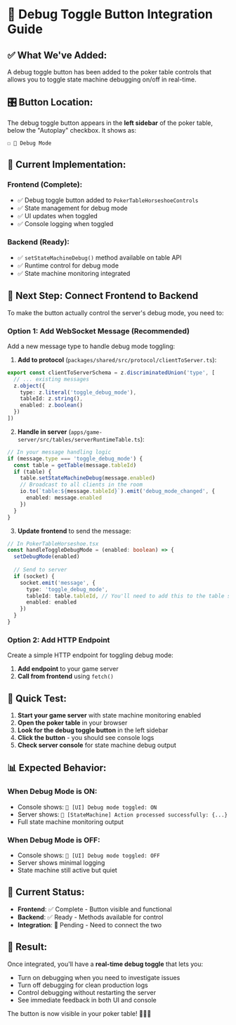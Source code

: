 # 🔧 Debug Toggle Button Integration Guide

## ✅ **What We've Added:**

A debug toggle button has been added to the poker table controls that allows you to toggle state machine debugging on/off in real-time.

## 🎛️ **Button Location:**

The debug toggle button appears in the **left sidebar** of the poker table, below the "Autoplay" checkbox. It shows as:

```
☐ 🔧 Debug Mode
```

## 🔧 **Current Implementation:**

### **Frontend (Complete):**
- ✅ Debug toggle button added to `PokerTableHorseshoeControls`
- ✅ State management for debug mode
- ✅ UI updates when toggled
- ✅ Console logging when toggled

### **Backend (Ready):**
- ✅ `setStateMachineDebug()` method available on table API
- ✅ Runtime control for debug mode
- ✅ State machine monitoring integrated

## 🔗 **Next Step: Connect Frontend to Backend**

To make the button actually control the server's debug mode, you need to:

### **Option 1: Add WebSocket Message (Recommended)**

Add a new message type to handle debug mode toggling:

1. **Add to protocol** (`packages/shared/src/protocol/clientToServer.ts`):
```typescript
export const clientToServerSchema = z.discriminatedUnion('type', [
  // ... existing messages
  z.object({
    type: z.literal('toggle_debug_mode'),
    tableId: z.string(),
    enabled: z.boolean()
  })
])
```

2. **Handle in server** (`apps/game-server/src/tables/serverRuntimeTable.ts`):
```typescript
// In your message handling logic
if (message.type === 'toggle_debug_mode') {
  const table = getTable(message.tableId)
  if (table) {
    table.setStateMachineDebug(message.enabled)
    // Broadcast to all clients in the room
    io.to(`table:${message.tableId}`).emit('debug_mode_changed', { 
      enabled: message.enabled 
    })
  }
}
```

3. **Update frontend** to send the message:
```typescript
// In PokerTableHorseshoe.tsx
const handleToggleDebugMode = (enabled: boolean) => {
  setDebugMode(enabled)
  
  // Send to server
  if (socket) {
    socket.emit('message', {
      type: 'toggle_debug_mode',
      tableId: table.tableId, // You'll need to add this to the table state
      enabled: enabled
    })
  }
}
```

### **Option 2: Add HTTP Endpoint**

Create a simple HTTP endpoint for toggling debug mode:

1. **Add endpoint** to your game server
2. **Call from frontend** using `fetch()`

## 🎯 **Quick Test:**

1. **Start your game server** with state machine monitoring enabled
2. **Open the poker table** in your browser
3. **Look for the debug toggle button** in the left sidebar
4. **Click the button** - you should see console logs
5. **Check server console** for state machine debug output

## 📊 **Expected Behavior:**

### **When Debug Mode is ON:**
- Console shows: `🔧 [UI] Debug mode toggled: ON`
- Server shows: `🔧 [StateMachine] Action processed successfully: {...}`
- Full state machine monitoring output

### **When Debug Mode is OFF:**
- Console shows: `🔧 [UI] Debug mode toggled: OFF`
- Server shows minimal logging
- State machine still active but quiet

## 🚀 **Current Status:**

- **Frontend**: ✅ Complete - Button visible and functional
- **Backend**: ✅ Ready - Methods available for control
- **Integration**: 🔄 Pending - Need to connect the two

## 🎊 **Result:**

Once integrated, you'll have a **real-time debug toggle** that lets you:
- Turn on debugging when you need to investigate issues
- Turn off debugging for clean production logs
- Control debugging without restarting the server
- See immediate feedback in both UI and console

The button is now visible in your poker table! 🎰⏰🔧
